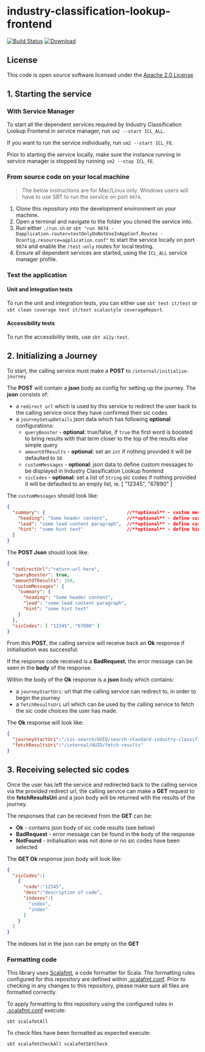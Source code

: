 # industry-classification-lookup-frontend

[![Build Status](https://travis-ci.org/hmrc/industry-classification-lookup-frontend.svg)](https://travis-ci.org/hmrc/industry-classification-lookup-frontend) [ ![Download](https://api.bintray.com/packages/hmrc/releases/industry-classification-lookup-frontend/images/download.svg) ](https://bintray.com/hmrc/releases/industry-classification-lookup-frontend/_latestVersion)

## License

This code is open source software licensed under the [Apache 2.0 License]("http://www.apache.org/licenses/LICENSE-2.0.html")

## 1. Starting the service

### With Service Manager
To start all the dependent services required by Industry Classification Lookup Frontend in service manager, run `sm2 --start ICL_ALL`.

If you want to run the service individually, run `sm2 --start ICL_FE`.

Prior to starting the service locally, make sure the instance running in service manager is stopped by running `sm2 --stop ICL_FE`.

### From source code on your local machine
> The below instructions are for Mac/Linux only. Windows users will have to use SBT to run the service on port `9874`.
1. Clone this repository into the development environment on your machine.
2. Open a terminal and navigate to the folder you cloned the service into.
3. Run either `./run.sh` or `sbt "run 9874 -Dapplication.router=testOnlyDoNotUseInAppConf.Routes -Dconfig.resource=application.conf"` to start the service locally on port `9874` and enable the `/test-only` routes for local testing.
4. Ensure all dependent services are started, using the `ICL_ALL` service manager profile.

### Test the application

#### Unit and Integration tests
To run the unit and integration tests, you can either use ```sbt test it/test``` or ```sbt clean coverage test it/test scalastyle coverageReport```.

#### Accessibility tests
To run the accessibility tests, use ```sbt a11y:test```.

## 2. Initializing a Journey
To start, the calling service must make a **POST** to `/internal/initialise-journey`

The **POST** will contain a **json** body as config for setting up the journey. The **json** consists of:
* a `redirect url` which is used by this service to redirect the user back to the calling service once they have confirmed their sic codes
* a `journeySetupDetails` json data which has following **optional** configurations:
  * `queryBooster` - **optional**: true/false, if `true` the first word is boosted to bring results with that term closer to the top of the results else simple query
  * `amountOfResults` - **optional**: set an `int` if nothing provided it will be defaulted to `50`
  * `customMessages` - **optional**: json data to define custom messages to be displayed in Industry Classification Lookup frontend
  * `sicCodes` - **optional**: set a list of `String` sic codes if nothing provided it will be defaulted to an empty list, ie. [ "12345", "67890" ]

The `customMessages` should look like:
```json
{
  "summary": {                              //**optional** - custom messages for the Summary page
    "heading": "Some header content",       //**optional** - define custom heading to be displayed
    "lead": "some lead content paragraph",  //**optional** - define custom lead paragraph content to be displayed
    "hint": "some hint text"                //**optional** - define hint content to be displayed
  }
}
```

The **POST Json** should look like:
```json
{
  "redirectUrl":"return-url-here",
  "queryBooster": true,
  "amountOfResults": 150,
  "customMessages": {
    "summary": {
      "heading": "Some header content",
      "lead": "some lead content paragraph",
      "hint": "some hint text"              
    }
  },
  "sicCodes": [ "12345", "67890" ]
}
```

From this **POST**, the calling service will receive back an **Ok** response if initialisation was successful.

If the response code received is a **BadRequest**, the error message can be seen in the **body** of the response.

Within the body of the **Ok** response is a **json** body which contains:
* a `journeyStartUri`: url that the calling service can redirect to, in order to begin the journey
* a `fetchResultsUri` url which can be used by the calling service to fetch the sic code choices the user has made.

The **Ok** response will look like:
```json
{
  "journeyStartUri":"/sic-search/UUID/search-standard-industry-classification-codes",
  "fetchResultsUri":"/internal/UUID/fetch-results"
}
```

## 3. Receiving selected sic codes
Once the user has left the service and redirected back to the calling service via the provided redirect url, the calling service can make a **GET** request to the **fetchResultsUri** and a json body will be returned with the results of the journey.

The responses that can be recieved from the **GET** can be:

* **Ok** - contains json body of sic code results (see below)
* **BadRequest** - error message can be found in the body of the response
* **NotFound** - initialisation was not done or no sic codes have been selected

The **GET Ok** response json body will look like:
```json
{
  "sicCodes":[
    {
      "code":"12345",
      "desc":"description of code",
      "indexes":[
        "index",
        "index"
      ]
    }
  ]
}
```

The indexes list in the json can be empty on the **GET** 

### Formatting code
This library uses [Scalafmt](https://scalameta.org/scalafmt/), a code formatter for Scala. The formatting rules configured for this repository are defined within [.scalafmt.conf](.scalafmt.conf). Prior to checking in any changes to this repository, please make sure all files are formatted correctly.

To apply formatting to this repository using the configured rules in [.scalafmt.conf](.scalafmt.conf) execute:

```
sbt scalafmtAll
```

To check files have been formatted as expected execute:

```
sbt scalafmtCheckAll scalafmtSbtCheck
```
